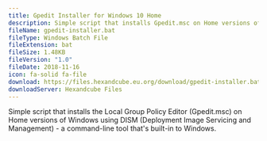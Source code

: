 ```yaml
---
title: Gpedit Installer for Windows 10 Home
description: Simple script that installs Gpedit.msc on Home versions of Windows
fileName: gpedit-installer.bat
fileType: Windows Batch File
fileExtension: bat
fileSize: 1.48KB
fileVersion: "1.0"
fileDate: 2018-11-16
icon: fa-solid fa-file
download: https://files.hexandcube.eu.org/download/gpedit-installer.bat
downloadServer: Hexandcube Files
---
```


Simple script that installs the Local Group Policy Editor (Gpedit.msc) on Home versions of Windows using DISM (Deployment Image Servicing and Management) - a command-line tool that's built-in to Windows.